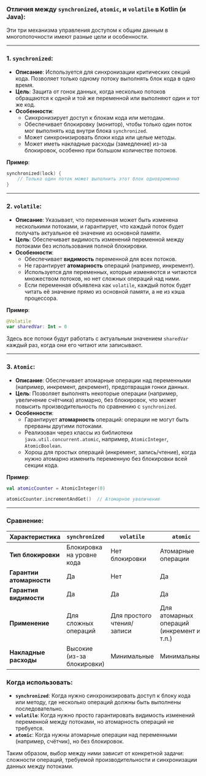 ### Отличия между `synchronized`, `atomic`, и `volatile` в Kotlin (и Java):

Эти три механизма управления доступом к общим данным в многопоточности имеют разные цели и особенности.

---

### 1. **`synchronized`**:
- **Описание**: Используется для синхронизации критических секций кода. Позволяет только одному потоку выполнять блок кода в одно время.
- **Цель**: Защита от гонок данных, когда несколько потоков обращаются к одной и той же переменной или выполняют один и тот же код.
- **Особенности**:
  - Синхронизирует доступ к блокам кода или методам.
  - Обеспечивает блокировку (монитор), чтобы только один поток мог выполнять код внутри блока `synchronized`.
  - Может синхронизировать блоки кода или целые методы.
  - Может иметь накладные расходы (замедление) из-за блокировок, особенно при большом количестве потоков.

**Пример**:
```kotlin
synchronized(lock) {
    // Только один поток может выполнить этот блок одновременно
}
```

---

### 2. **`volatile`**:
- **Описание**: Указывает, что переменная может быть изменена несколькими потоками, и гарантирует, что каждый поток будет получать актуальное её значение из основной памяти.
- **Цель**: Обеспечивает видимость изменений переменной между потоками без использования полной блокировки.
- **Особенности**:
  - Обеспечивает **видимость** переменной для всех потоков.
  - Не гарантирует **атомарность** операций (например, инкремент).
  - Используется для переменных, которые изменяются и читаются множеством потоков, но нет сложных операций над ними.
  - Если переменная объявлена как `volatile`, каждый поток будет читать её значение прямо из основной памяти, а не из кэша процессора.

**Пример**:
```kotlin
@Volatile
var sharedVar: Int = 0
```
Здесь все потоки будут работать с актуальным значением `sharedVar` каждый раз, когда они его читают или записывают.

---

### 3. **`Atomic`**:
- **Описание**: Обеспечивает атомарные операции над переменными (например, инкремент, декремент), предотвращая гонки данных.
- **Цель**: Позволяет выполнять некоторые операции (например, увеличение счётчика) атомарно, без блокировок, что может повысить производительность по сравнению с `synchronized`.
- **Особенности**:
  - Гарантирует **атомарность** операций: операции не могут быть прерваны другими потоками.
  - Реализован через классы из библиотеки `java.util.concurrent.atomic`, например, `AtomicInteger`, `AtomicBoolean`.
  - Хорош для простых операций (инкремент, запись/чтение), когда нужно атомарно изменить переменную без блокировки всей секции кода.

**Пример**:
```kotlin
val atomicCounter = AtomicInteger(0)

atomicCounter.incrementAndGet()  // Атомарное увеличение
```

---

### Сравнение:

| Характеристика            | `synchronized`               | `volatile`                 | `atomic`                    |
|---------------------------|------------------------------|----------------------------|-----------------------------|
| **Тип блокировки**         | Блокировка на уровне кода     | Нет блокировки             | Атомарные операции           |
| **Гарантии атомарности**   | Да                           | Нет                        | Да                           |
| **Гарантия видимости**     | Да                           | Да                         | Да                           |
| **Применение**             | Для сложных операций         | Для простого чтения/записи | Для атомарных операций (инкремент и т.п.) |
| **Накладные расходы**      | Высокие (из-за блокировки)    | Минимальные                | Минимальные                  |

### Когда использовать:

- **`synchronized`**: Когда нужно синхронизировать доступ к блоку кода или методу, где несколько операций должны быть выполнены последовательно.
- **`volatile`**: Когда нужно просто гарантировать видимость изменений переменной между потоками, но атомарность операций не требуется.
- **`atomic`**: Когда нужны атомарные операции над переменными (например, счётчик), но без блокировок.

Таким образом, выбор между ними зависит от конкретной задачи: сложности операций, требуемой производительности и синхронизации данных между потоками.